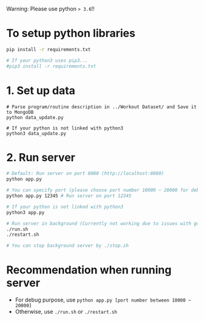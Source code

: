 Warning: Please use python `> 3.6`!!

# To setup python libraries
```bash
pip install -r requirements.txt

# If your python3 uses pip3...
#pip3 install -r requirements.txt
```

# 1. Set up data
```
# Parse program/routine description in ../Workout Dataset/ and Save it to MongoDB
python data_update.py

# If your python is not linked with python3
python3 data_update.py
```

# 2. Run server
```bash
# Default: Run server on port 8080 (http://localhost:8080)
python app.py

# You can specify port (please choose port number 10000 ~ 20000 for debugging)
python app.py 12345 # Run server on port 12345

# If your python is not linked with python3
python3 app.py

# Run server in background (Currently not working due to issues with gunicorn & MongoDB)
./run.sh
./restart.sh

# You can stop background server by ./stop.sh
```

# Recommendation when running server
* For debug purpose, use `python app.py [port number between 10000 ~ 20000]`
* Otherwise, use `./run.sh` or `./restart.sh`
